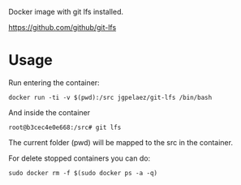 Docker image with git lfs installed.

https://github.com/github/git-lfs

# Usage

Run entering the container:

```
docker run -ti -v $(pwd):/src jgpelaez/git-lfs /bin/bash
```

And inside the container

```
root@b3cec4e0e668:/src# git lfs
```

The current folder (pwd) will be mapped to the src in the container.

For delete stopped containers you can do:

```
sudo docker rm -f $(sudo docker ps -a -q)
```